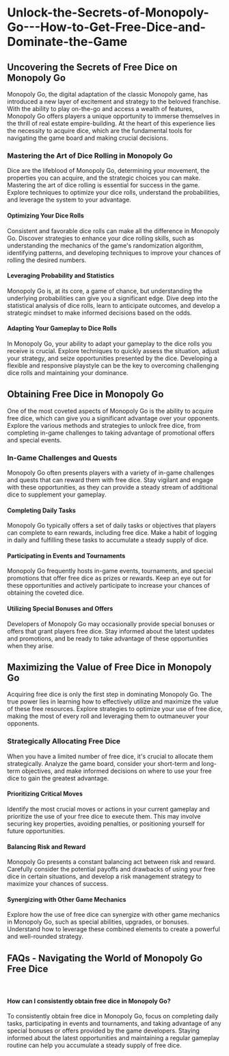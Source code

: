 # Unlock-the-Secrets-of-Monopoly-Go---How-to-Get-Free-Dice-and-Dominate-the-Game
<h2>Uncovering the Secrets of Free Dice on Monopoly Go</h2>
<p>Monopoly Go, the digital adaptation of the classic Monopoly game, has introduced a new layer of excitement and strategy to the beloved franchise. With the ability to play on-the-go and access a wealth of features, Monopoly Go offers players a unique opportunity to immerse themselves in the thrill of real estate empire-building. At the heart of this experience lies the necessity to acquire dice, which are the fundamental tools for navigating the game board and making crucial decisions.</p>
<h3>Mastering the Art of Dice Rolling in Monopoly Go</h3>
<p>Dice are the lifeblood of Monopoly Go, determining your movement, the properties you can acquire, and the strategic choices you can make. Mastering the art of dice rolling is essential for success in the game. Explore techniques to optimize your dice rolls, understand the probabilities, and leverage the system to your advantage.</p>
<h4>Optimizing Your Dice Rolls</h4>
<p>Consistent and favorable dice rolls can make all the difference in Monopoly Go. Discover strategies to enhance your dice rolling skills, such as understanding the mechanics of the game's randomization algorithm, identifying patterns, and developing techniques to improve your chances of rolling the desired numbers.</p>
<h4>Leveraging Probability and Statistics</h4>
<p>Monopoly Go is, at its core, a game of chance, but understanding the underlying probabilities can give you a significant edge. Dive deep into the statistical analysis of dice rolls, learn to anticipate outcomes, and develop a strategic mindset to make informed decisions based on the odds.</p>
<h4>Adapting Your Gameplay to Dice Rolls</h4>
<p>In Monopoly Go, your ability to adapt your gameplay to the dice rolls you receive is crucial. Explore techniques to quickly assess the situation, adjust your strategy, and seize opportunities presented by the dice. Developing a flexible and responsive playstyle can be the key to overcoming challenging dice rolls and maintaining your dominance.</p>
<h2>Obtaining Free Dice in Monopoly Go</h2>
<p>One of the most coveted aspects of Monopoly Go is the ability to acquire free dice, which can give you a significant advantage over your opponents. Explore the various methods and strategies to unlock free dice, from completing in-game challenges to taking advantage of promotional offers and special events.</p>
<h3>In-Game Challenges and Quests</h3>
<p>Monopoly Go often presents players with a variety of in-game challenges and quests that can reward them with free dice. Stay vigilant and engage with these opportunities, as they can provide a steady stream of additional dice to supplement your gameplay.</p>

<h4>Completing Daily Tasks</h4>
<p>Monopoly Go typically offers a set of daily tasks or objectives that players can complete to earn rewards, including free dice. Make a habit of logging in daily and fulfilling these tasks to accumulate a steady supply of dice.</p>
<h4>Participating in Events and Tournaments</h4>
<p>Monopoly Go frequently hosts in-game events, tournaments, and special promotions that offer free dice as prizes or rewards. Keep an eye out for these opportunities and actively participate to increase your chances of obtaining the coveted dice.</p>
<h4>Utilizing Special Bonuses and Offers</h4>
<p>Developers of Monopoly Go may occasionally provide special bonuses or offers that grant players free dice. Stay informed about the latest updates and promotions, and be ready to take advantage of these opportunities when they arise.</p>
<h2>Maximizing the Value of Free Dice in Monopoly Go</h2>
<p>Acquiring free dice is only the first step in dominating Monopoly Go. The true power lies in learning how to effectively utilize and maximize the value of these free resources. Explore strategies to optimize your use of free dice, making the most of every roll and leveraging them to outmaneuver your opponents.</p>
<h3>Strategically Allocating Free Dice</h3>
<p>When you have a limited number of free dice, it's crucial to allocate them strategically. Analyze the game board, consider your short-term and long-term objectives, and make informed decisions on where to use your free dice to gain the greatest advantage.</p>
<h4>Prioritizing Critical Moves</h4>
<p>Identify the most crucial moves or actions in your current gameplay and prioritize the use of your free dice to execute them. This may involve securing key properties, avoiding penalties, or positioning yourself for future opportunities.</p>
<h4>Balancing Risk and Reward</h4>
<p>Monopoly Go presents a constant balancing act between risk and reward. Carefully consider the potential payoffs and drawbacks of using your free dice in certain situations, and develop a risk management strategy to maximize your chances of success.</p>
<h4>Synergizing with Other Game Mechanics</h4>
<p>Explore how the use of free dice can synergize with other game mechanics in Monopoly Go, such as special abilities, upgrades, or bonuses. Understand how to leverage these combined elements to create a powerful and well-rounded strategy.</p>
<h2>FAQs - Navigating the World of Monopoly Go Free Dice</h2>
<p>&nbsp;</p>
<h4>How can I consistently obtain free dice in Monopoly Go?</h4>
<p>To consistently obtain free dice in Monopoly Go, focus on completing daily tasks, participating in events and tournaments, and taking advantage of any special bonuses or offers provided by the game developers. Staying informed about the latest opportunities and maintaining a regular gameplay routine can help you accumulate a steady supply of free dice.</p>
